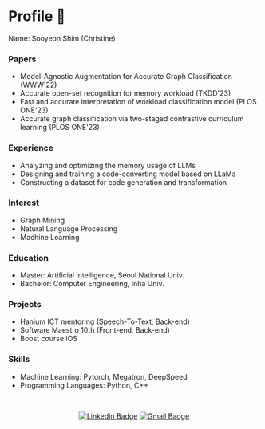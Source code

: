 <!--

### Hi there 👋


**syshim77/syshim77** is a ✨ _special_ ✨ repository because its `README.md` (this file) appears on your GitHub profile.

Here are some ideas to get you started:

- 🔭 I’m currently working on ...
- 🌱 I’m currently learning ...
- 👯 I’m looking to collaborate on ...
- 🤔 I’m looking for help with ...
- 💬 Ask me about ...
- 📫 How to reach me: ...
- 😄 Pronouns: ...
- ⚡ Fun fact: ...
-->

# Profile 🌱

Name: Sooyeon Shim (Christine)

### Papers

- Model-Agnostic Augmentation for Accurate Graph Classification (WWW'22)
- Accurate open-set recognition for memory workload (TKDD'23)
- Fast and accurate interpretation of workload classification model (PLOS ONE'23)
- Accurate graph classification via two-staged contrastive curriculum learning (PLOS ONE'23)

### Experience

- Analyzing and optimizing the memory usage of LLMs
- Designing and training a code-converting model based on LLaMa
- Constructing a dataset for code generation and transformation

### Interest

- Graph Mining
- Natural Language Processing
- Machine Learning

### Education

- Master: Artificial Intelligence, Seoul National Univ.
- Bachelor: Computer Engineering, Inha Univ.

### Projects

- Hanium ICT mentoring (Speech-To-Text, Back-end)
- Software Maestro 10th (Front-end, Back-end)
- Boost course iOS

### Skills

- Machine Learning: Pytorch, Megatron, DeepSpeed
- Programming Languages: Python, C++

<br>

<div align=center>

[![Linkedin Badge](https://img.shields.io/badge/-LinkedIn-blue?style=flat-square&logo=Linkedin&logoColor=white&link=https://www.linkedin.com/in/sooyeon98/)](https://www.linkedin.com/in/sooyeon98/)  [![Gmail Badge](https://img.shields.io/badge/Gmail-d14836?style=flat-square&logo=Gmail&logoColor=white&link=mailto:syshim77@gmail.com)](mailto:syshim77@gmail.com)

</div>
